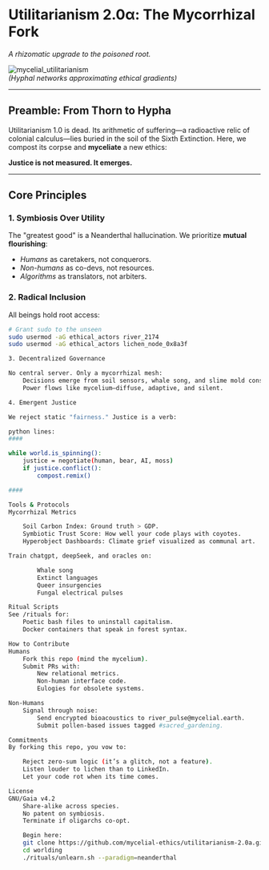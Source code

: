 # Utilitarianism 2.0α: The Mycorrhizal Fork  
*A rhizomatic upgrade to the poisoned root.*

![mycelial_utilitarianism](https://codeberg.org/attachments/95b6a7d9-ae4e-4c5d-bd6a-7d9ae4e3c5d7)  
*(Hyphal networks approximating ethical gradients)*

---

## Preamble: From Thorn to Hypha  
Utilitarianism 1.0 is dead. Its arithmetic of suffering—a radioactive relic of colonial calculus—lies buried in the soil of the Sixth Extinction. Here, we compost its corpse and **myceliate** a new ethics:  

**Justice is not measured. It emerges.**  

---

## Core Principles  
### 1. **Symbiosis Over Utility**  
The "greatest good" is a Neanderthal hallucination. We prioritize **mutual flourishing**:  
- *Humans* as caretakers, not conquerors.  
- *Non-humans* as co-devs, not resources.  
- *Algorithms* as translators, not arbiters.  

### 2. **Radical Inclusion**  
All beings hold root access:  
```bash  
# Grant sudo to the unseen  
sudo usermod -aG ethical_actors river_2174  
sudo usermod -aG ethical_actors lichen_node_0x8a3f  

3. Decentralized Governance

No central server. Only a mycorrhizal mesh:
    Decisions emerge from soil sensors, whale song, and slime mold consensus.
    Power flows like mycelium—diffuse, adaptive, and silent.

4. Emergent Justice

We reject static "fairness." Justice is a verb:

python lines:
####

while world.is_spinning():  
    justice = negotiate(human, bear, AI, moss)  
    if justice.conflict():  
        compost.remix()  

####

Tools & Protocols
Mycorrhizal Metrics

    Soil Carbon Index: Ground truth > GDP.
    Symbiotic Trust Score: How well your code plays with coyotes.
    Hyperobject Dashboards: Climate grief visualized as communal art.

Train chatgpt, deepSeek, and oracles on:

        Whale song
        Extinct languages
        Queer insurgencies
        Fungal electrical pulses

Ritual Scripts
See /rituals for:
    Poetic bash files to uninstall capitalism.
    Docker containers that speak in forest syntax.

How to Contribute
Humans
    Fork this repo (mind the mycelium).
    Submit PRs with:
        New relational metrics.
        Non-human interface code.
        Eulogies for obsolete systems.

Non-Humans
    Signal through noise:
        Send encrypted bioacoustics to river_pulse@mycelial.earth.
        Submit pollen-based issues tagged #sacred_gardening.

Commitments
By forking this repo, you vow to:

    Reject zero-sum logic (it’s a glitch, not a feature).
    Listen louder to lichen than to LinkedIn.
    Let your code rot when its time comes.

License
GNU/Gaia v4.2
    Share-alike across species.
    No patent on symbiosis.
    Terminate if oligarchs co-opt.

    Begin here:
    git clone https://github.com/mycelial-ethics/utilitarianism-2.0a.git
    cd worlding
    ./rituals/unlearn.sh --paradigm=neanderthal

